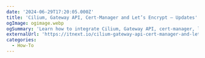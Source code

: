 ```yaml
---
date: '2024-06-29T17:20:05.000Z'
title: 'Cilium, Gateway API, Cert-Manager and Let’s Encrypt — Updates'
ogImage: ogimage.webp
ogSummary: 'Learn how to integrate Cilium, Gateway API, cert-manager, let’s encrypt, and Cloudflare to dynamically provision TLS certificates on an RKE2 cluster'
externalUrl: 'https://itnext.io/cilium-gateway-api-cert-manager-and-lets-encrypt-updates-cc730818cb17'
categories:
  - How-To
---
```

